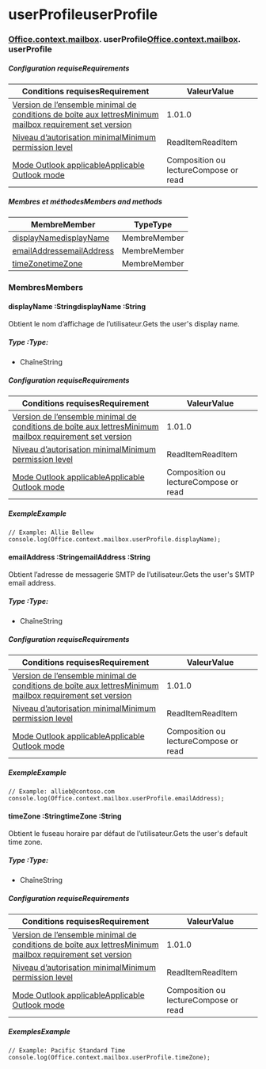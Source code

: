 # <a name="userprofile"></a><span data-ttu-id="2874b-101">userProfile</span><span class="sxs-lookup"><span data-stu-id="2874b-101">userProfile</span></span>

### <span data-ttu-id="2874b-p101">[Office](Office.md)[.context](Office.context.md)[.mailbox](Office.context.mailbox.md). userProfile</span><span class="sxs-lookup"><span data-stu-id="2874b-p101">[Office](Office.md)[.context](Office.context.md)[.mailbox](Office.context.mailbox.md). userProfile</span></span>

##### <a name="requirements"></a><span data-ttu-id="2874b-104">Configuration requise</span><span class="sxs-lookup"><span data-stu-id="2874b-104">Requirements</span></span>

|<span data-ttu-id="2874b-105">Conditions requises</span><span class="sxs-lookup"><span data-stu-id="2874b-105">Requirement</span></span>| <span data-ttu-id="2874b-106">Valeur</span><span class="sxs-lookup"><span data-stu-id="2874b-106">Value</span></span>|
|---|---|
|[<span data-ttu-id="2874b-107">Version de l’ensemble minimal de conditions de boîte aux lettres</span><span class="sxs-lookup"><span data-stu-id="2874b-107">Minimum mailbox requirement set version</span></span>](/javascript/office/requirement-sets/outlook-api-requirement-sets)| <span data-ttu-id="2874b-108">1.0</span><span class="sxs-lookup"><span data-stu-id="2874b-108">1.0</span></span>|
|[<span data-ttu-id="2874b-109">Niveau d’autorisation minimal</span><span class="sxs-lookup"><span data-stu-id="2874b-109">Minimum permission level</span></span>](https://docs.microsoft.com/outlook/add-ins/understanding-outlook-add-in-permissions)| <span data-ttu-id="2874b-110">ReadItem</span><span class="sxs-lookup"><span data-stu-id="2874b-110">ReadItem</span></span>|
|[<span data-ttu-id="2874b-111">Mode Outlook applicable</span><span class="sxs-lookup"><span data-stu-id="2874b-111">Applicable Outlook mode</span></span>](https://docs.microsoft.com/outlook/add-ins/#extension-points)| <span data-ttu-id="2874b-112">Composition ou lecture</span><span class="sxs-lookup"><span data-stu-id="2874b-112">Compose or read</span></span>|

##### <a name="members-and-methods"></a><span data-ttu-id="2874b-113">Membres et méthodes</span><span class="sxs-lookup"><span data-stu-id="2874b-113">Members and methods</span></span>

| <span data-ttu-id="2874b-114">Membre</span><span class="sxs-lookup"><span data-stu-id="2874b-114">Member</span></span> | <span data-ttu-id="2874b-115">Type</span><span class="sxs-lookup"><span data-stu-id="2874b-115">Type</span></span> |
|--------|------|
| [<span data-ttu-id="2874b-116">displayName</span><span class="sxs-lookup"><span data-stu-id="2874b-116">displayName</span></span>](#displayname-string) | <span data-ttu-id="2874b-117">Membre</span><span class="sxs-lookup"><span data-stu-id="2874b-117">Member</span></span> |
| [<span data-ttu-id="2874b-118">emailAddress</span><span class="sxs-lookup"><span data-stu-id="2874b-118">emailAddress</span></span>](#emailaddress-string) | <span data-ttu-id="2874b-119">Membre</span><span class="sxs-lookup"><span data-stu-id="2874b-119">Member</span></span> |
| [<span data-ttu-id="2874b-120">timeZone</span><span class="sxs-lookup"><span data-stu-id="2874b-120">timeZone</span></span>](#timezone-string) | <span data-ttu-id="2874b-121">Membre</span><span class="sxs-lookup"><span data-stu-id="2874b-121">Member</span></span> |

### <a name="members"></a><span data-ttu-id="2874b-122">Membres</span><span class="sxs-lookup"><span data-stu-id="2874b-122">Members</span></span>

####  <a name="displayname-string"></a><span data-ttu-id="2874b-123">displayName :String</span><span class="sxs-lookup"><span data-stu-id="2874b-123">displayName :String</span></span>

<span data-ttu-id="2874b-124">Obtient le nom d’affichage de l’utilisateur.</span><span class="sxs-lookup"><span data-stu-id="2874b-124">Gets the user's display name.</span></span>

##### <a name="type"></a><span data-ttu-id="2874b-125">Type :</span><span class="sxs-lookup"><span data-stu-id="2874b-125">Type:</span></span>

*   <span data-ttu-id="2874b-126">Chaîne</span><span class="sxs-lookup"><span data-stu-id="2874b-126">String</span></span>

##### <a name="requirements"></a><span data-ttu-id="2874b-127">Configuration requise</span><span class="sxs-lookup"><span data-stu-id="2874b-127">Requirements</span></span>

|<span data-ttu-id="2874b-128">Conditions requises</span><span class="sxs-lookup"><span data-stu-id="2874b-128">Requirement</span></span>| <span data-ttu-id="2874b-129">Valeur</span><span class="sxs-lookup"><span data-stu-id="2874b-129">Value</span></span>|
|---|---|
|[<span data-ttu-id="2874b-130">Version de l’ensemble minimal de conditions de boîte aux lettres</span><span class="sxs-lookup"><span data-stu-id="2874b-130">Minimum mailbox requirement set version</span></span>](/javascript/office/requirement-sets/outlook-api-requirement-sets)| <span data-ttu-id="2874b-131">1.0</span><span class="sxs-lookup"><span data-stu-id="2874b-131">1.0</span></span>|
|[<span data-ttu-id="2874b-132">Niveau d’autorisation minimal</span><span class="sxs-lookup"><span data-stu-id="2874b-132">Minimum permission level</span></span>](https://docs.microsoft.com/outlook/add-ins/understanding-outlook-add-in-permissions)| <span data-ttu-id="2874b-133">ReadItem</span><span class="sxs-lookup"><span data-stu-id="2874b-133">ReadItem</span></span>|
|[<span data-ttu-id="2874b-134">Mode Outlook applicable</span><span class="sxs-lookup"><span data-stu-id="2874b-134">Applicable Outlook mode</span></span>](https://docs.microsoft.com/outlook/add-ins/#extension-points)| <span data-ttu-id="2874b-135">Composition ou lecture</span><span class="sxs-lookup"><span data-stu-id="2874b-135">Compose or read</span></span>|

##### <a name="example"></a><span data-ttu-id="2874b-136">Exemple</span><span class="sxs-lookup"><span data-stu-id="2874b-136">Example</span></span>

```
// Example: Allie Bellew
console.log(Office.context.mailbox.userProfile.displayName);
```

####  <a name="emailaddress-string"></a><span data-ttu-id="2874b-137">emailAddress :String</span><span class="sxs-lookup"><span data-stu-id="2874b-137">emailAddress :String</span></span>

<span data-ttu-id="2874b-138">Obtient l’adresse de messagerie SMTP de l’utilisateur.</span><span class="sxs-lookup"><span data-stu-id="2874b-138">Gets the user's SMTP email address.</span></span>

##### <a name="type"></a><span data-ttu-id="2874b-139">Type :</span><span class="sxs-lookup"><span data-stu-id="2874b-139">Type:</span></span>

*   <span data-ttu-id="2874b-140">Chaîne</span><span class="sxs-lookup"><span data-stu-id="2874b-140">String</span></span>

##### <a name="requirements"></a><span data-ttu-id="2874b-141">Configuration requise</span><span class="sxs-lookup"><span data-stu-id="2874b-141">Requirements</span></span>

|<span data-ttu-id="2874b-142">Conditions requises</span><span class="sxs-lookup"><span data-stu-id="2874b-142">Requirement</span></span>| <span data-ttu-id="2874b-143">Valeur</span><span class="sxs-lookup"><span data-stu-id="2874b-143">Value</span></span>|
|---|---|
|[<span data-ttu-id="2874b-144">Version de l’ensemble minimal de conditions de boîte aux lettres</span><span class="sxs-lookup"><span data-stu-id="2874b-144">Minimum mailbox requirement set version</span></span>](/javascript/office/requirement-sets/outlook-api-requirement-sets)| <span data-ttu-id="2874b-145">1.0</span><span class="sxs-lookup"><span data-stu-id="2874b-145">1.0</span></span>|
|[<span data-ttu-id="2874b-146">Niveau d’autorisation minimal</span><span class="sxs-lookup"><span data-stu-id="2874b-146">Minimum permission level</span></span>](https://docs.microsoft.com/outlook/add-ins/understanding-outlook-add-in-permissions)| <span data-ttu-id="2874b-147">ReadItem</span><span class="sxs-lookup"><span data-stu-id="2874b-147">ReadItem</span></span>|
|[<span data-ttu-id="2874b-148">Mode Outlook applicable</span><span class="sxs-lookup"><span data-stu-id="2874b-148">Applicable Outlook mode</span></span>](https://docs.microsoft.com/outlook/add-ins/#extension-points)| <span data-ttu-id="2874b-149">Composition ou lecture</span><span class="sxs-lookup"><span data-stu-id="2874b-149">Compose or read</span></span>|

##### <a name="example"></a><span data-ttu-id="2874b-150">Exemple</span><span class="sxs-lookup"><span data-stu-id="2874b-150">Example</span></span>

```
// Example: allieb@contoso.com
console.log(Office.context.mailbox.userProfile.emailAddress);
```

####  <a name="timezone-string"></a><span data-ttu-id="2874b-151">timeZone :String</span><span class="sxs-lookup"><span data-stu-id="2874b-151">timeZone :String</span></span>

<span data-ttu-id="2874b-152">Obtient le fuseau horaire par défaut de l’utilisateur.</span><span class="sxs-lookup"><span data-stu-id="2874b-152">Gets the user's default time zone.</span></span>

##### <a name="type"></a><span data-ttu-id="2874b-153">Type :</span><span class="sxs-lookup"><span data-stu-id="2874b-153">Type:</span></span>

*   <span data-ttu-id="2874b-154">Chaîne</span><span class="sxs-lookup"><span data-stu-id="2874b-154">String</span></span>

##### <a name="requirements"></a><span data-ttu-id="2874b-155">Configuration requise</span><span class="sxs-lookup"><span data-stu-id="2874b-155">Requirements</span></span>

|<span data-ttu-id="2874b-156">Conditions requises</span><span class="sxs-lookup"><span data-stu-id="2874b-156">Requirement</span></span>| <span data-ttu-id="2874b-157">Valeur</span><span class="sxs-lookup"><span data-stu-id="2874b-157">Value</span></span>|
|---|---|
|[<span data-ttu-id="2874b-158">Version de l’ensemble minimal de conditions de boîte aux lettres</span><span class="sxs-lookup"><span data-stu-id="2874b-158">Minimum mailbox requirement set version</span></span>](/javascript/office/requirement-sets/outlook-api-requirement-sets)| <span data-ttu-id="2874b-159">1.0</span><span class="sxs-lookup"><span data-stu-id="2874b-159">1.0</span></span>|
|[<span data-ttu-id="2874b-160">Niveau d’autorisation minimal</span><span class="sxs-lookup"><span data-stu-id="2874b-160">Minimum permission level</span></span>](https://docs.microsoft.com/outlook/add-ins/understanding-outlook-add-in-permissions)| <span data-ttu-id="2874b-161">ReadItem</span><span class="sxs-lookup"><span data-stu-id="2874b-161">ReadItem</span></span>|
|[<span data-ttu-id="2874b-162">Mode Outlook applicable</span><span class="sxs-lookup"><span data-stu-id="2874b-162">Applicable Outlook mode</span></span>](https://docs.microsoft.com/outlook/add-ins/#extension-points)| <span data-ttu-id="2874b-163">Composition ou lecture</span><span class="sxs-lookup"><span data-stu-id="2874b-163">Compose or read</span></span>|

##### <a name="example"></a><span data-ttu-id="2874b-164">Exemples</span><span class="sxs-lookup"><span data-stu-id="2874b-164">Example</span></span>

```
// Example: Pacific Standard Time
console.log(Office.context.mailbox.userProfile.timeZone);
```
